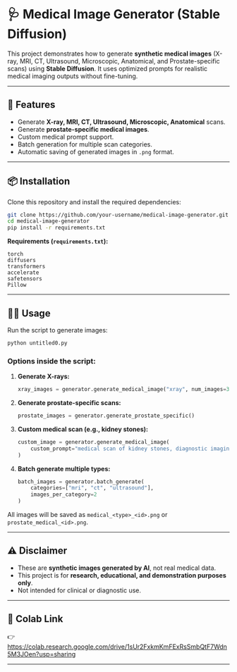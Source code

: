 # 🩺 Medical Image Generator (Stable Diffusion)

This project demonstrates how to generate **synthetic medical images** (X-ray, MRI, CT, Ultrasound, Microscopic, Anatomical, and Prostate-specific scans) using **Stable Diffusion**.
It uses optimized prompts for realistic medical imaging outputs without fine-tuning.

---

## 🚀 Features

* Generate **X-ray, MRI, CT, Ultrasound, Microscopic, Anatomical** scans.
* Generate **prostate-specific medical images**.
* Custom medical prompt support.
* Batch generation for multiple scan categories.
* Automatic saving of generated images in `.png` format.

---

## 📦 Installation

Clone this repository and install the required dependencies:

```bash
git clone https://github.com/your-username/medical-image-generator.git
cd medical-image-generator
pip install -r requirements.txt
```

**Requirements (`requirements.txt`):**

```
torch
diffusers
transformers
accelerate
safetensors
Pillow
```

---

## 🧑‍💻 Usage

Run the script to generate images:

```bash
python untitled0.py
```

### Options inside the script:

1. **Generate X-rays:**

   ```python
   xray_images = generator.generate_medical_image("xray", num_images=3)
   ```

2. **Generate prostate-specific scans:**

   ```python
   prostate_images = generator.generate_prostate_specific()
   ```

3. **Custom medical scan (e.g., kidney stones):**

   ```python
   custom_image = generator.generate_medical_image(
       custom_prompt="medical scan of kidney stones, diagnostic imaging, urological"
   )
   ```

4. **Batch generate multiple types:**

   ```python
   batch_images = generator.batch_generate(
       categories=["mri", "ct", "ultrasound"],
       images_per_category=2
   )
   ```

All images will be saved as `medical_<type>_<id>.png` or `prostate_medical_<id>.png`.

---

## ⚠️ Disclaimer

* These are **synthetic images generated by AI**, not real medical data.
* This project is for **research, educational, and demonstration purposes only**.
* Not intended for clinical or diagnostic use.

---

## 📌 Colab Link

👉 https://colab.research.google.com/drive/1sUr2FxkmKmFExRsSmbQtF7Wdn5M3JOen?usp=sharing

---
